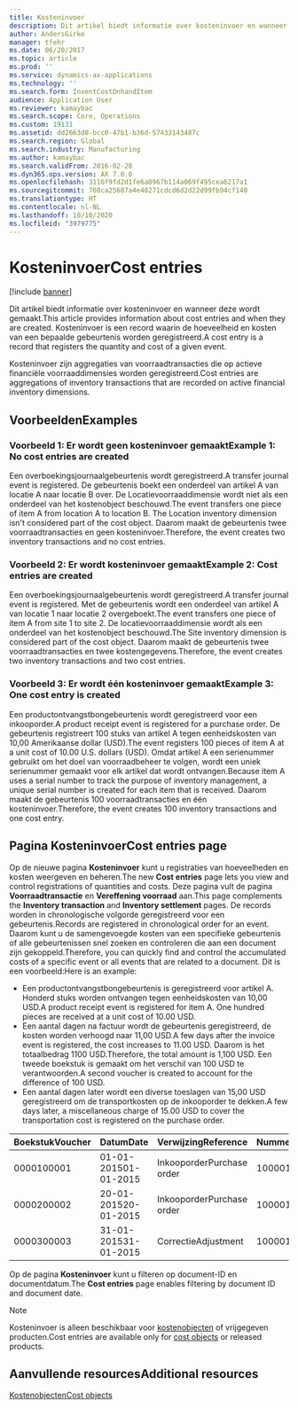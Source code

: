 ```yaml
---
title: Kosteninvoer
description: Dit artikel biedt informatie over kosteninvoer en wanneer deze wordt gemaakt. Kosteninvoer is een record waarin de hoeveelheid en kosten van een bepaalde gebeurtenis worden geregistreerd.
author: AndersGirke
manager: tfehr
ms.date: 06/20/2017
ms.topic: article
ms.prod: ''
ms.service: dynamics-ax-applications
ms.technology: ''
ms.search.form: InventCostOnhandItem
audience: Application User
ms.reviewer: kamaybac
ms.search.scope: Core, Operations
ms.custom: 19131
ms.assetid: dd2663d8-bcc0-47b1-b36d-57433143487c
ms.search.region: Global
ms.search.industry: Manufacturing
ms.author: kamaybac
ms.search.validFrom: 2016-02-28
ms.dyn365.ops.version: AX 7.0.0
ms.openlocfilehash: 3116f9fd2d1fe6a0967b114a069f495cea6217a1
ms.sourcegitcommit: 708ca25687a4e48271cdcd6d2d22d99fb94cf140
ms.translationtype: HT
ms.contentlocale: nl-NL
ms.lasthandoff: 10/10/2020
ms.locfileid: "3979775"
---
```

# <a name="cost-entries"></a><span data-ttu-id="73894-104">Kosteninvoer</span><span class="sxs-lookup"><span data-stu-id="73894-104">Cost entries</span></span>

[!include [banner](../includes/banner.md)]

<span data-ttu-id="73894-105">Dit artikel biedt informatie over kosteninvoer en wanneer deze wordt gemaakt.</span><span class="sxs-lookup"><span data-stu-id="73894-105">This article provides information about cost entries and when they are created.</span></span> <span data-ttu-id="73894-106">Kosteninvoer is een record waarin de hoeveelheid en kosten van een bepaalde gebeurtenis worden geregistreerd.</span><span class="sxs-lookup"><span data-stu-id="73894-106">A cost entry is a record that registers the quantity and cost of a given event.</span></span>

<span data-ttu-id="73894-107">Kosteninvoer zijn aggregaties van voorraadtransacties die op actieve financiële voorraaddimensies worden geregistreerd.</span><span class="sxs-lookup"><span data-stu-id="73894-107">Cost entries are aggregations of inventory transactions that are recorded on active financial inventory dimensions.</span></span>

## <a name="examples"></a><span data-ttu-id="73894-108">Voorbeelden</span><span class="sxs-lookup"><span data-stu-id="73894-108">Examples</span></span>
### <a name="example-1-no-cost-entries-are-created"></a><span data-ttu-id="73894-109">Voorbeeld 1: Er wordt geen kosteninvoer gemaakt</span><span class="sxs-lookup"><span data-stu-id="73894-109">Example 1: No cost entries are created</span></span>

<span data-ttu-id="73894-110">Een overboekingsjournaalgebeurtenis wordt geregistreerd.</span><span class="sxs-lookup"><span data-stu-id="73894-110">A transfer journal event is registered.</span></span> <span data-ttu-id="73894-111">De gebeurtenis boekt een onderdeel van artikel A van locatie A naar locatie B over. De Locatievoorraaddimensie wordt niet als een onderdeel van het kostenobject beschouwd.</span><span class="sxs-lookup"><span data-stu-id="73894-111">The event transfers one piece of item A from location A to location B. The Location inventory dimension isn't considered part of the cost object.</span></span> <span data-ttu-id="73894-112">Daarom maakt de gebeurtenis twee voorraadtransacties en geen kosteninvoer.</span><span class="sxs-lookup"><span data-stu-id="73894-112">Therefore, the event creates two inventory transactions and no cost entries.</span></span>

### <a name="example-2-cost-entries-are-created"></a><span data-ttu-id="73894-113">Voorbeeld 2: Er wordt kosteninvoer gemaakt</span><span class="sxs-lookup"><span data-stu-id="73894-113">Example 2: Cost entries are created</span></span>

<span data-ttu-id="73894-114">Een overboekingsjournaalgebeurtenis wordt geregistreerd.</span><span class="sxs-lookup"><span data-stu-id="73894-114">A transfer journal event is registered.</span></span> <span data-ttu-id="73894-115">Met de gebeurtenis wordt een onderdeel van artikel A van locatie 1 naar locatie 2 overgeboekt.</span><span class="sxs-lookup"><span data-stu-id="73894-115">The event transfers one piece of item A from site 1 to site 2.</span></span> <span data-ttu-id="73894-116">De locatievoorraaddimensie wordt als een onderdeel van het kostenobject beschouwd.</span><span class="sxs-lookup"><span data-stu-id="73894-116">The Site inventory dimension is considered part of the cost object.</span></span> <span data-ttu-id="73894-117">Daarom maakt de gebeurtenis twee voorraadtransacties en twee kostengegevens.</span><span class="sxs-lookup"><span data-stu-id="73894-117">Therefore, the event creates two inventory transactions and two cost entries.</span></span>

### <a name="example-3-one-cost-entry-is-created"></a><span data-ttu-id="73894-118">Voorbeeld 3: Er wordt één kosteninvoer gemaakt</span><span class="sxs-lookup"><span data-stu-id="73894-118">Example 3: One cost entry is created</span></span>

<span data-ttu-id="73894-119">Een productontvangstbongebeurtenis wordt geregistreerd voor een inkooporder.</span><span class="sxs-lookup"><span data-stu-id="73894-119">A product receipt event is registered for a purchase order.</span></span> <span data-ttu-id="73894-120">De gebeurtenis registreert 100 stuks van artikel A tegen eenheidskosten van 10,00 Amerikaanse dollar (USD).</span><span class="sxs-lookup"><span data-stu-id="73894-120">The event registers 100 pieces of item A at a unit cost of 10.00 U.S. dollars (USD).</span></span> <span data-ttu-id="73894-121">Omdat artikel A een serienummer gebruikt om het doel van voorraadbeheer te volgen, wordt een uniek serienummer gemaakt voor elk artikel dat wordt ontvangen.</span><span class="sxs-lookup"><span data-stu-id="73894-121">Because item A uses a serial number to track the purpose of inventory management, a unique serial number is created for each item that is received.</span></span> <span data-ttu-id="73894-122">Daarom maakt de gebeurtenis 100 voorraadtransacties en één kosteninvoer.</span><span class="sxs-lookup"><span data-stu-id="73894-122">Therefore, the event creates 100 inventory transactions and one cost entry.</span></span>

## <a name="cost-entries-page"></a><span data-ttu-id="73894-123">Pagina Kosteninvoer</span><span class="sxs-lookup"><span data-stu-id="73894-123">Cost entries page</span></span>
<span data-ttu-id="73894-124">Op de nieuwe pagina **Kosteninvoer** kunt u registraties van hoeveelheden en kosten weergeven en beheren.</span><span class="sxs-lookup"><span data-stu-id="73894-124">The new **Cost entries** page lets you view and control registrations of quantities and costs.</span></span> <span data-ttu-id="73894-125">Deze pagina vult de pagina **Voorraadtransactie** en **Vereffening voorraad** aan.</span><span class="sxs-lookup"><span data-stu-id="73894-125">This page complements the **Inventory transaction** and **Inventory settlement** pages.</span></span> <span data-ttu-id="73894-126">De records worden in chronologische volgorde geregistreerd voor een gebeurtenis.</span><span class="sxs-lookup"><span data-stu-id="73894-126">Records are registered in chronological order for an event.</span></span> <span data-ttu-id="73894-127">Daarom kunt u de samengevoegde kosten van een specifieke gebeurtenis of alle gebeurtenissen snel zoeken en controleren die aan een document zijn gekoppeld.</span><span class="sxs-lookup"><span data-stu-id="73894-127">Therefore, you can quickly find and control the accumulated costs of a specific event or all events that are related to a document.</span></span> <span data-ttu-id="73894-128">Dit is een voorbeeld:</span><span class="sxs-lookup"><span data-stu-id="73894-128">Here is an example:</span></span>

-   <span data-ttu-id="73894-129">Een productontvangstbongebeurtenis is geregistreerd voor artikel A. Honderd stuks worden ontvangen tegen eenheidskosten van 10,00 USD.</span><span class="sxs-lookup"><span data-stu-id="73894-129">A product receipt event is registered for item A. One hundred pieces are received at a unit cost of 10.00 USD.</span></span>
-   <span data-ttu-id="73894-130">Een aantal dagen na factuur wordt de gebeurtenis geregistreerd, de kosten worden verhoogd naar 11,00 USD.</span><span class="sxs-lookup"><span data-stu-id="73894-130">A few days after the invoice event is registered, the cost increases to 11.00 USD.</span></span> <span data-ttu-id="73894-131">Daarom is het totaalbedrag 1100 USD.</span><span class="sxs-lookup"><span data-stu-id="73894-131">Therefore, the total amount is 1,100 USD.</span></span> <span data-ttu-id="73894-132">Een tweede boekstuk is gemaakt om het verschil van 100 USD te verantwoorden.</span><span class="sxs-lookup"><span data-stu-id="73894-132">A second voucher is created to account for the difference of 100 USD.</span></span>
-   <span data-ttu-id="73894-133">Een aantal dagen later wordt een diverse toeslagen van 15,00 USD geregistreerd om de transportkosten op de inkooporder te dekken.</span><span class="sxs-lookup"><span data-stu-id="73894-133">A few days later, a miscellaneous charge of 15.00 USD to cover the transportation cost is registered on the purchase order.</span></span>

| <span data-ttu-id="73894-134">Boekstuk</span><span class="sxs-lookup"><span data-stu-id="73894-134">Voucher</span></span> | <span data-ttu-id="73894-135">Datum</span><span class="sxs-lookup"><span data-stu-id="73894-135">Date</span></span>       | <span data-ttu-id="73894-136">Verwijzing</span><span class="sxs-lookup"><span data-stu-id="73894-136">Reference</span></span>      | <span data-ttu-id="73894-137">Nummer</span><span class="sxs-lookup"><span data-stu-id="73894-137">Number</span></span> | <span data-ttu-id="73894-138">Partij-ID</span><span class="sxs-lookup"><span data-stu-id="73894-138">Lot ID</span></span>  | <span data-ttu-id="73894-139">Hoeveelheid</span><span class="sxs-lookup"><span data-stu-id="73894-139">Quantity</span></span> | <span data-ttu-id="73894-140">Bedrag</span><span class="sxs-lookup"><span data-stu-id="73894-140">Amount</span></span>  |
|---------|------------|----------------|--------|---------|---------------|----|
| <span data-ttu-id="73894-141">00001</span><span class="sxs-lookup"><span data-stu-id="73894-141">00001</span></span>   | <span data-ttu-id="73894-142">01-01-2015</span><span class="sxs-lookup"><span data-stu-id="73894-142">01-01-2015</span></span> | <span data-ttu-id="73894-143">Inkooporder</span><span class="sxs-lookup"><span data-stu-id="73894-143">Purchase order</span></span> | <span data-ttu-id="73894-144">100001</span><span class="sxs-lookup"><span data-stu-id="73894-144">100001</span></span> | <span data-ttu-id="73894-145">0000101</span><span class="sxs-lookup"><span data-stu-id="73894-145">0000101</span></span> | <span data-ttu-id="73894-146">100,00</span><span class="sxs-lookup"><span data-stu-id="73894-146">100.00</span></span>   | <span data-ttu-id="73894-147">1000.00</span><span class="sxs-lookup"><span data-stu-id="73894-147">1000.00</span></span> |
| <span data-ttu-id="73894-148">00002</span><span class="sxs-lookup"><span data-stu-id="73894-148">00002</span></span>   | <span data-ttu-id="73894-149">20-01-2015</span><span class="sxs-lookup"><span data-stu-id="73894-149">20-01-2015</span></span> | <span data-ttu-id="73894-150">Inkooporder</span><span class="sxs-lookup"><span data-stu-id="73894-150">Purchase order</span></span> | <span data-ttu-id="73894-151">100001</span><span class="sxs-lookup"><span data-stu-id="73894-151">100001</span></span> | <span data-ttu-id="73894-152">0000101</span><span class="sxs-lookup"><span data-stu-id="73894-152">0000101</span></span> |          | <span data-ttu-id="73894-153">100,00</span><span class="sxs-lookup"><span data-stu-id="73894-153">100.00</span></span>  |
| <span data-ttu-id="73894-154">00003</span><span class="sxs-lookup"><span data-stu-id="73894-154">00003</span></span>   | <span data-ttu-id="73894-155">31-01-2015</span><span class="sxs-lookup"><span data-stu-id="73894-155">31-01-2015</span></span> | <span data-ttu-id="73894-156">Correctie</span><span class="sxs-lookup"><span data-stu-id="73894-156">Adjustment</span></span>     | <span data-ttu-id="73894-157">100001</span><span class="sxs-lookup"><span data-stu-id="73894-157">100001</span></span> | <span data-ttu-id="73894-158">0000101</span><span class="sxs-lookup"><span data-stu-id="73894-158">0000101</span></span> |          | <span data-ttu-id="73894-159">15,00</span><span class="sxs-lookup"><span data-stu-id="73894-159">15.00</span></span>   |

<span data-ttu-id="73894-160">Op de pagina **Kosteninvoer** kunt u filteren op document-ID en documentdatum.</span><span class="sxs-lookup"><span data-stu-id="73894-160">The **Cost entries** page enables filtering by document ID and document date.</span></span> 

> [!NOTE]
> <span data-ttu-id="73894-161">Kosteninvoer is alleen beschikbaar voor [kostenobjecten](cost-object.md) of vrijgegeven producten.</span><span class="sxs-lookup"><span data-stu-id="73894-161">Cost entries are available only for [cost objects](cost-object.md) or released products.</span></span>

<a name="additional-resources"></a><span data-ttu-id="73894-162">Aanvullende resources</span><span class="sxs-lookup"><span data-stu-id="73894-162">Additional resources</span></span>
--------

[<span data-ttu-id="73894-163">Kostenobjecten</span><span class="sxs-lookup"><span data-stu-id="73894-163">Cost objects</span></span>](cost-object.md)




